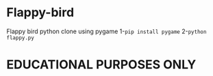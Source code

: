# Flappy-bird
Flappy bird python clone using pygame
1-```pip install pygame```
2-```python flappy.py```
# EDUCATIONAL PURPOSES ONLY
